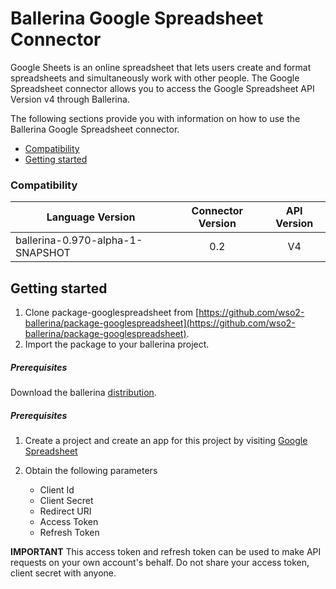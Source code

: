 # Ballerina Google Spreadsheet Connector

Google Sheets is an online spreadsheet that lets users create and format
spreadsheets and simultaneously work with other people. The Google Spreadsheet connector allows you to access the Google Spreadsheet API Version v4 through Ballerina.

The following sections provide you with information on how to use the Ballerina Google Spreadsheet connector.
- [Compatibility](#compatibility)
- [Getting started](#getting-started)


### Compatibility

| Language Version | Connector Version | API Version |
|-------|:------------:|:------------:|
| ballerina-0.970-alpha-1-SNAPSHOT | 0.2 | V4 |


## Getting started
1. Clone package-googlespreadsheet from [https://github.com/wso2-ballerina/package-googlespreadsheet](https://github.com/wso2-ballerina/package-googlespreadsheet).
2. Import the package to your ballerina project.

##### Prerequisites
Download the ballerina [distribution](https://ballerinalang.org/downloads/).

##### Prerequisites
1. Create a project and create an app for this project by visiting [Google Spreadsheet](https://console.developers.google.com/)

2. Obtain the following parameters

    * Client Id
    * Client Secret
    * Redirect URI
    * Access Token
    * Refresh Token

**IMPORTANT** This access token and refresh token can be used to make API requests on your own
account's behalf. Do not share your access token, client  secret with anyone.
